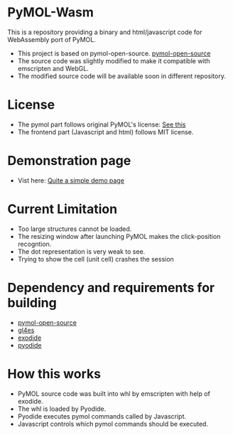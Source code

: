 # PyMOL-Wasm
This is a repository providing a binary and html/javascript code for WebAssembly port of PyMOL.

* This project is based on pymol-open-source. [pymol-open-source](https://github.com/schrodinger/pymol-open-source)
* The source code was slightly modified to make it compatible with emscripten and WebGL.
* The modified source code will be available soon in different repository.

# License

* The pymol part follows original PyMOL's license: [See this](https://github.com/schrodinger/pymol-open-source/blob/master/LICENSE)
* The frontend part (Javascript and html) follows MIT license.

# Demonstration page
* Vist here: [Quite a simple demo page](https://yakomaxa.github.io/PyMOL-Wasm/)

# Current Limitation

* Too large structures cannot be loaded.
* The resizing window after launching PyMOL makes the click-position recogntion.
* The dot representation is very weak to see.
* Trying to show the cell (unit cell) crashes the session


# Dependency and requirements for building 

* [pymol-open-source](https://github.com/schrodinger/pymol-open-source) 
* [gl4es](https://github.com/ptitSeb/gl4es)
* [exodide](https://github.com/ymd-h/exodide)
* [pyodide](https://github.com/pyodide/pyodide)

# How this works

* PyMOL source code was built into whl by emscripten with help of exodide.
* The whl is loaded by Pyodide.
* Pyodide executes pymol commands called by Javascript.
* Javascript controls which pymol commands should be executed.
